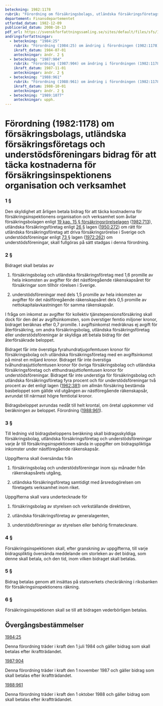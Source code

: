 ```yaml
---
beteckning: 1982:1178
rubrik: "Förordning om försäkringsbolags, utländska försäkringsföretags och understödsföreningars bidrag för att täcka kostnaderna för försäkringsinspektionens organisation och verksamhet"
departement: Finansdepartementet
utfardad_datum: 1982-12-09
publicerad_datum: 2008-10-13
pdf_url: https://svenskforfattningssamling.se/sites/default/files/sfs/1982-12/SFS1982-1178.pdf
andringsforfattningar:
  - beteckning: "1984:25"
    rubrik: "Förordning (1984:25) om ändring i förordningen (1982:1178) om försäkringsbo- lags, utländska försäkrings- företags och understödsföre- ningars bidrag för att täcka kostnaderna för försäkrings- inspektionens organisation och verksamhet"
    ikraft_datum: 1984-07-01
    anteckningar: ändr. 2 §
  - beteckning: "1987:904"
    rubrik: "Förordning (1987:904) om ändring i förordningen (1982:1178) om försäkringsbo- lags, utländska försäkrings- företags och understödsföre- ningars bidrag för att täcka kostnaderna för försäkrings- inspektionens organisation och verksamhet"
    ikraft_datum: 1987-11-01
    anteckningar: ändr. 2 §
  - beteckning: "1988:961"
    rubrik: "Förordning (1988:961) om ändring i förordningen (1982:1178) om försäkringsbo- lags, utländska försäkrings- företags och understödsföre- ningars bidrag för att täcka kostnaderna för försäkrings- inspektionens organisation och verksamhet"
    ikraft_datum: 1988-10-01
    anteckningar: ändr. 2 §
  - beteckning: "1989:1077"
    anteckningar: upph.
---
```


# Förordning (1982:1178) om försäkringsbolags, utländska försäkringsföretags och understödsföreningars bidrag för att täcka kostnaderna för försäkringsinspektionens organisation och verksamhet

### 1 §

Den skyldighet att årligen betala bidrag för att täcka kostnaderna för försäkringsinspektionens organisation och verksamhet som åvilar försäkringsbolagen enligt [19 kap. 15 § försäkringsrörelselagen](https://selex.se/eli/sfs/1982/713#kap19.15) ([1982:713](https://selex.se/eli/sfs/1982/713)), utländska försäkringsföretag enligt [26 §](#26) lagen ([1950:272](https://selex.se/eli/sfs/1950/272)) om rätt för utländska försäkringsföretag att driva försäkringsrörelse i Sverige och understödsföreningar enligt [73 §](#73) lagen ([1972:262](https://selex.se/eli/sfs/1972/262)) om understödsföreningar, skall fullgöras på sätt stadgas i denna förordning.

### 2 §

Bidraget skall betalas av

1. försäkringsbolag och utländska försäkringsföretag med 1,6 promille av hela inkomsten av avgifter för det nästföregående räkenskapsåret för försäkringar som tillhör rörelsen i Sverige.

2. understödsföreningar med dels 1,5 promille av hela inkomsten av avgifter för det nästföregående räkenskapsåret dels 0,5 promille av nettokapitalavkastningen för samma räkenskapsår.

I fråga om inkomst av avgifter för kollektiv tjänstepensionsförsäkring skall dock för den del av avgiftsinkomsten, som överstiger femtio miljoner kronor, bidraget beräknas efter 0,7 promille. I avgiftsinkomst medräknas ej avgift för återförsäkring, om andra försäkringsbolag, utländska försäkringsföretag eller understödsföreningar är skyldiga att betala bidrag för det återförsäkrade beloppet.

Bidraget får inte överstiga fyrahundratjugofemtusen kronor för försäkringsbolag och utländska försäkringsföretag med en avgiftsinkomst på minst en miljard kronor. Bidraget får inte överstiga tvåhundrasjuttiofemtusen kronor för övriga försäkringsbolag och utländska försäkringsföretag och etthundrasjuttiofemtusen kronor för understödsföreningar. Bidraget får inte understiga för försäkringsbolag och utländska försäkringsföretag fyra procent och för understödsföreningar två procent av det enligt lagen ([1962:381](https://selex.se/eli/sfs/1962/381)) om allmän försäkring bestämda basbeloppet som gällde vid utgången av nästföregående räkenskapsår, avrundat till närmast högre femtiotal kronor.

Bidragsbeloppet avrundas nedåt till helt krontal, om öretal uppkommer vid beräkningen av beloppet. Förordning ([1988:961](https://selex.se/eli/sfs/1988/961)).

### 3 §

Till ledning vid bidragsbeloppens beräkning skall bidragsskyldiga försäkringsbolag, utländska försäkringsföretag och understödsföreningar varje år till försäkringsinspektionen sända in uppgifter om bidragspliktiga inkomster under nästföregående räkenskapsår.

Uppgifterna skall översändas från

1. försäkringsbolag och understödsföreningar inom sju månader från räkenskapsårets utgång,

2. utländska försäkringsföretag samtidigt med årsredogörelsen om företagets verksamhet inom riket.

Uppgifterna skall vara undertecknade för

1. försäkringsbolag av styrelsen och verkställande direktören,

2. utländska försäkringsföretag av generalagenten,

3. understödsföreningar av styrelsen eller behörig firmatecknare.

### 4 §

Försäkringsinspektionen skall, efter granskning av uppgifterna, till varje bidragspliktig översända meddelande om storleken av det bidrag, som denne skall betala, och den tid, inom vilken bidraget skall betalas.

### 5 §

Bidrag betalas genom att insättas på statsverkets checkräkning i riksbanken för försäkringsinspektionens räkning.

### 6 §

Försäkringsinspektionen skall se till att bidragen vederbörligen betalas.

## Övergångsbestämmelser

[1984:25](https://selex.se/eli/sfs/1984/25)

Denna förordning träder i kraft den 1 juli 1984 och gäller bidrag som skall betalas efter ikraftträdandet.

[1987:904](https://selex.se/eli/sfs/1987/904)

Denna förordning träder i kraft den 1 november 1987 och gäller bidrag som skall betalas efter ikraftträdandet.

[1988:961](https://selex.se/eli/sfs/1988/961)

Denna förordning träder i kraft den 1 oktober 1988 och gäller bidrag som skall betalas efter ikraftträdandet.